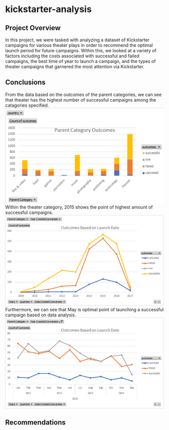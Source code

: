 # kickstarter-analysis
## Project Overview
In this project, we were tasked with analyzing a dataset of Kickstarter campaigns for various theater plays in order to recommend the optimal launch period for future campaigns. Within this, we looked at a variety of factors including the costs associated with successful and failed campaigns, the best time of year to launch a campaign, and the types of theater campaigns that garnered the most attention via Kickstarter.  
## Conclusions
From the data based on the outcomes of the parent categories, we can see that theater has the highest number of successful campaigns among the catagories specified. 
![](https://github.com/Stewartsl17/kickstarter-analysis/blob/master/Parent%20Category.png)
Within the theater category, 2015 shows the point of highest amount of successful campaigns. 
![](https://github.com/Stewartsl17/kickstarter-analysis/blob/master/Outcomes.png)
Furthermore, we can see that May is optimal point of launching a successful campaign based on data analysis.
![](https://github.com/Stewartsl17/kickstarter-analysis/blob/master/Outcomes%20-%20By%20Quarter.png)
## Recommendations
